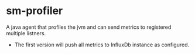 # sm-profiler
A java agent that profiles the jvm and can send metrics to registered multiple listners.

- The first version will push all metrics to InfluxDb instance as configured.
